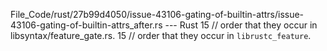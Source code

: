 File_Code/rust/27b99d4050/issue-43106-gating-of-builtin-attrs/issue-43106-gating-of-builtin-attrs_after.rs --- Rust
15 // order that they occur in libsyntax/feature_gate.rs.                                                                                                    15 // order that they occur in `librustc_feature`.

